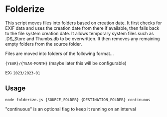 # Folderize

This script moves files into folders based on creation date. It first checks for EXIF data and uses the creation date from there if available, then falls back to the file system creation date. It allows temporary system files such as .DS_Store and Thumbs.db to be overwritten. It then removes any remaining empty folders from the source folder.

Files are moved into folders of the following format...

`{YEAR}/{YEAR-MONTH}`  (maybe later this will be configurable)

EX: `2023/2023-01`


## Usage

`node folderize.js {SOURCE_FOLDER} {DESTINATION_FOLDER} continuous`

"continuous" is an optional flag to keep it running on an interval
